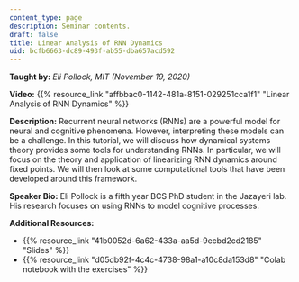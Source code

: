 ```yaml
---
content_type: page
description: Seminar contents.
draft: false
title: Linear Analysis of RNN Dynamics
uid: bcfb6663-dc89-493f-ab55-dba657acd592
---
```

**Taught by:** *Eli Pollock, MIT (November 19, 2020)*

**Video:** {{% resource_link "affbbac0-1142-481a-8151-029251cca1f1" "Linear Analysis of RNN Dynamics" %}}

**Description:** Recurrent neural networks (RNNs) are a powerful model for neural and cognitive phenomena. However, interpreting these models can be a challenge. In this tutorial, we will discuss how dynamical systems theory provides some tools for understanding RNNs. In particular, we will focus on the theory and application of linearizing RNN dynamics around fixed points. We will then look at some computational tools that have been developed around this framework.

**Speaker Bio:** Eli Pollock is a fifth year BCS PhD student in the Jazayeri lab. His research focuses on using RNNs to model cognitive processes.

**Additional Resources:**

- {{% resource_link "41b0052d-6a62-433a-aa5d-9ecbd2cd2185" "Slides" %}}
- {{% resource_link "d05db92f-4c4c-4738-98a1-a10c8da153d8" "Colab notebook with the exercises" %}}